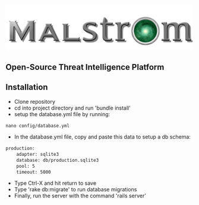 ![alt tag](app/assets/images/Malstrom.png)  

Open-Source Threat Intelligence Platform
---------

Installation
---------
* Clone repository
* cd into project directory and run 'bundle install'
* setup the database.yml file by running:
```
nano config/database.yml
```	
  
* In the database.yml file, copy and paste this data to setup a db schema:
```
production:
    adapter: sqlite3
    database: db/production.sqlite3
    pool: 5
    timeout: 5000
``` 
* Type Ctrl-X and hit return to save
* Type 'rake db:migrate' to run database migrations
* Finally, run the server with the command 'rails server'